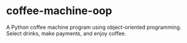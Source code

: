 # coffee-machine-oop
A Python coffee machine program using object-oriented programming. Select drinks, make payments, and enjoy coffee.
